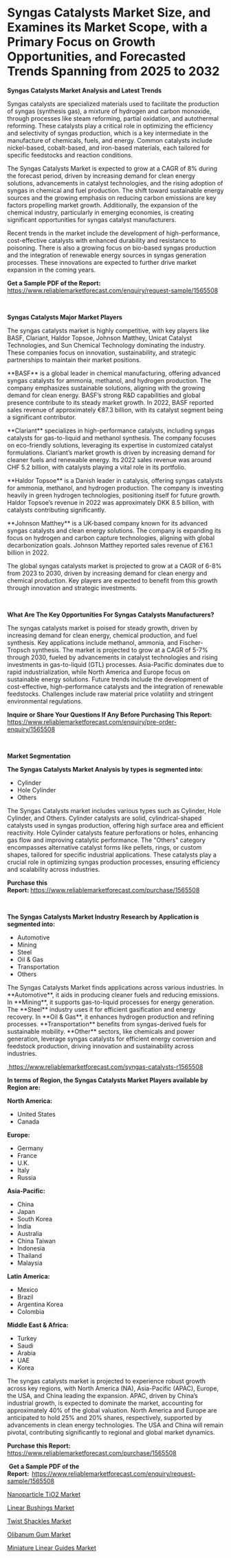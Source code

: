 <p><h1>Syngas Catalysts Market Size, and Examines its Market Scope, with a Primary Focus on Growth Opportunities, and Forecasted Trends Spanning from 2025 to 2032</h1></p><p><strong>Syngas Catalysts Market Analysis and Latest Trends</strong></p>
<p><p>Syngas catalysts are specialized materials used to facilitate the production of syngas (synthesis gas), a mixture of hydrogen and carbon monoxide, through processes like steam reforming, partial oxidation, and autothermal reforming. These catalysts play a critical role in optimizing the efficiency and selectivity of syngas production, which is a key intermediate in the manufacture of chemicals, fuels, and energy. Common catalysts include nickel-based, cobalt-based, and iron-based materials, each tailored for specific feedstocks and reaction conditions.</p><p>The Syngas Catalysts Market is expected to grow at a CAGR of 8% during the forecast period, driven by increasing demand for clean energy solutions, advancements in catalyst technologies, and the rising adoption of syngas in chemical and fuel production. The shift toward sustainable energy sources and the growing emphasis on reducing carbon emissions are key factors propelling market growth. Additionally, the expansion of the chemical industry, particularly in emerging economies, is creating significant opportunities for syngas catalyst manufacturers.</p><p>Recent trends in the market include the development of high-performance, cost-effective catalysts with enhanced durability and resistance to poisoning. There is also a growing focus on bio-based syngas production and the integration of renewable energy sources in syngas generation processes. These innovations are expected to further drive market expansion in the coming years.</p></p>
<p><strong>Get a Sample PDF of the Report:&nbsp;</strong> <a href="https://www.reliablemarketforecast.com/enquiry/request-sample/1565508?utm_campaign=2015&utm_medium=2&utm_source=Github&utm_content=ia&utm_term=25012025&utm_id=syngas-catalysts">https://www.reliablemarketforecast.com/enquiry/request-sample/1565508</a></p>
<p>&nbsp;</p>
<p><strong>Syngas Catalysts Major Market Players</strong></p>
<p><p>The syngas catalysts market is highly competitive, with key players like BASF, Clariant, Haldor Topsoe, Johnson Matthey, Unicat Catalyst Technologies, and Sun Chemical Technology dominating the industry. These companies focus on innovation, sustainability, and strategic partnerships to maintain their market positions.</p><p>**BASF** is a global leader in chemical manufacturing, offering advanced syngas catalysts for ammonia, methanol, and hydrogen production. The company emphasizes sustainable solutions, aligning with the growing demand for clean energy. BASF’s strong R&D capabilities and global presence contribute to its steady market growth. In 2022, BASF reported sales revenue of approximately €87.3 billion, with its catalyst segment being a significant contributor.</p><p>**Clariant** specializes in high-performance catalysts, including syngas catalysts for gas-to-liquid and methanol synthesis. The company focuses on eco-friendly solutions, leveraging its expertise in customized catalyst formulations. Clariant’s market growth is driven by increasing demand for cleaner fuels and renewable energy. Its 2022 sales revenue was around CHF 5.2 billion, with catalysts playing a vital role in its portfolio.</p><p>**Haldor Topsoe** is a Danish leader in catalysis, offering syngas catalysts for ammonia, methanol, and hydrogen production. The company is investing heavily in green hydrogen technologies, positioning itself for future growth. Haldor Topsoe’s revenue in 2022 was approximately DKK 8.5 billion, with catalysts contributing significantly.</p><p>**Johnson Matthey** is a UK-based company known for its advanced syngas catalysts and clean energy solutions. The company is expanding its focus on hydrogen and carbon capture technologies, aligning with global decarbonization goals. Johnson Matthey reported sales revenue of £16.1 billion in 2022.</p><p>The global syngas catalysts market is projected to grow at a CAGR of 6-8% from 2023 to 2030, driven by increasing demand for clean energy and chemical production. Key players are expected to benefit from this growth through innovation and strategic investments.</p></p>
<p>&nbsp;</p>
<p><strong>What Are The Key Opportunities For Syngas Catalysts Manufacturers?</strong></p>
<p><p>The syngas catalysts market is poised for steady growth, driven by increasing demand for clean energy, chemical production, and fuel synthesis. Key applications include methanol, ammonia, and Fischer-Tropsch synthesis. The market is projected to grow at a CAGR of 5-7% through 2030, fueled by advancements in catalyst technologies and rising investments in gas-to-liquid (GTL) processes. Asia-Pacific dominates due to rapid industrialization, while North America and Europe focus on sustainable energy solutions. Future trends include the development of cost-effective, high-performance catalysts and the integration of renewable feedstocks. Challenges include raw material price volatility and stringent environmental regulations.</p></p>
<p><strong>Inquire or Share Your Questions If Any Before Purchasing This Report:</strong> <a href="https://www.reliablemarketforecast.com/enquiry/pre-order-enquiry/1565508?utm_campaign=2015&utm_medium=2&utm_source=Github&utm_content=ia&utm_term=25012025&utm_id=syngas-catalysts">https://www.reliablemarketforecast.com/enquiry/pre-order-enquiry/1565508</a></p>
<p>&nbsp;</p>
<p><strong>Market Segmentation</strong></p>
<p><strong>The Syngas Catalysts Market Analysis by types is segmented into:</strong></p>
<p><ul><li>Cylinder</li><li>Hole Cylinder</li><li>Others</li></ul></p>
<p><p>The Syngas Catalysts market includes various types such as Cylinder, Hole Cylinder, and Others. Cylinder catalysts are solid, cylindrical-shaped catalysts used in syngas production, offering high surface area and efficient reactivity. Hole Cylinder catalysts feature perforations or holes, enhancing gas flow and improving catalytic performance. The "Others" category encompasses alternative catalyst forms like pellets, rings, or custom shapes, tailored for specific industrial applications. These catalysts play a crucial role in optimizing syngas production processes, ensuring efficiency and scalability across industries.</p></p>
<p><strong>Purchase this Report:&nbsp;</strong><a href="https://www.reliablemarketforecast.com/purchase/1565508?utm_campaign=2015&utm_medium=2&utm_source=Github&utm_content=ia&utm_term=25012025&utm_id=syngas-catalysts">https://www.reliablemarketforecast.com/purchase/1565508</a></p>
<p>&nbsp;</p>
<p><strong>The Syngas Catalysts Market Industry Research by Application is segmented into:</strong></p>
<p><ul><li>Automotive</li><li>Mining</li><li>Steel</li><li>Oil & Gas</li><li>Transportation</li><li>Others</li></ul></p>
<p><p>The Syngas Catalysts Market finds applications across various industries. In **Automotive**, it aids in producing cleaner fuels and reducing emissions. In **Mining**, it supports gas-to-liquid processes for energy generation. The **Steel** industry uses it for efficient gasification and energy recovery. In **Oil & Gas**, it enhances hydrogen production and refining processes. **Transportation** benefits from syngas-derived fuels for sustainable mobility. **Other** sectors, like chemicals and power generation, leverage syngas catalysts for efficient energy conversion and feedstock production, driving innovation and sustainability across industries.</p></p>
<p><a href="https://www.reliablemarketforecast.com/syngas-catalysts-r1565508?utm_campaign=2015&utm_medium=2&utm_source=Github&utm_content=ia&utm_term=25012025&utm_id=syngas-catalysts">&nbsp;https://www.reliablemarketforecast.com/syngas-catalysts-r1565508</a></p>
<p><strong>In terms of Region, the Syngas Catalysts Market Players available by Region are:</strong></p>
<p>
    <p> <strong> North America: </strong>
        <ul>
            <li>United States</li>
            <li>Canada</li>
        </ul>
        </p> 
    <p> <strong> Europe: </strong>
        <ul>
            <li>Germany</li>
            <li>France</li>
            <li>U.K.</li>
            <li>Italy</li>
            <li>Russia</li>
        </ul>
        </p> 
    <p> <strong> Asia-Pacific: </strong>
        <ul>
            <li>China</li>
            <li>Japan</li>
            <li>South Korea</li>
            <li>India</li>
            <li>Australia</li>
            <li>China Taiwan</li>
            <li>Indonesia</li>
            <li>Thailand</li>
            <li>Malaysia</li>
        </ul>
        </p> 
    <p> <strong> Latin America: </strong>
        <ul>
            <li>Mexico</li>
            <li>Brazil</li>
            <li>Argentina Korea</li>
            <li>Colombia</li>
        </ul>
        </p> 
    <p> <strong> Middle East & Africa: </strong>
        <ul>
            <li>Turkey</li>
            <li>Saudi</li>
            <li>Arabia</li>
            <li>UAE</li>
            <li>Korea</li>
        </ul>
    </p>
    </p>
<p><p>The syngas catalysts market is projected to experience robust growth across key regions, with North America (NA), Asia-Pacific (APAC), Europe, the USA, and China leading the expansion. APAC, driven by China’s industrial growth, is expected to dominate the market, accounting for approximately 40% of the global valuation. North America and Europe are anticipated to hold 25% and 20% shares, respectively, supported by advancements in clean energy technologies. The USA and China will remain pivotal, contributing significantly to regional and global market dynamics.</p></p>
<p><strong>Purchase this Report: </strong><a href="https://www.reliablemarketforecast.com/purchase/1565508?utm_campaign=2015&utm_medium=2&utm_source=Github&utm_content=ia&utm_term=25012025&utm_id=syngas-catalysts">https://www.reliablemarketforecast.com/purchase/1565508</a></p>
<p>&nbsp;<strong>Get a Sample PDF of the Report:&nbsp;&nbsp;</strong><a href="https://www.reliablemarketforecast.com/enquiry/request-sample/1565508?utm_campaign=2015&utm_medium=2&utm_source=Github&utm_content=ia&utm_term=25012025&utm_id=syngas-catalysts">https://www.reliablemarketforecast.com/enquiry/request-sample/1565508</a></p>
<p><strong></strong></p>
<p><p><a href="https://github.com/abedlagagica4/Market-Research-Report-List-1/blob/main/nanoparticle-tio2-market.md?utm_campaign=2015&utm_medium=2&utm_source=Github&utm_content=ia&utm_term=25012025&utm_id=syngas-catalysts">Nanoparticle TiO2 Market</a></p><p><a href="https://www.linkedin.com/pulse/linear-bushings-market-size-global-revenue-volume-status-tjp4f?utm_campaign=2015&utm_medium=2&utm_source=Github&utm_content=ia&utm_term=25012025&utm_id=syngas-catalysts">Linear Bushings Market</a></p><p><a href="https://www.linkedin.com/pulse/in-depth-twist-shackles-market-research-comprehensive-insights-r21ef?utm_campaign=2015&utm_medium=2&utm_source=Github&utm_content=ia&utm_term=25012025&utm_id=syngas-catalysts">Twist Shackles Market</a></p><p><a href="https://github.com/birbamanan03/Market-Research-Report-List-1/blob/main/olibanum-gum-market.md?utm_campaign=2015&utm_medium=2&utm_source=Github&utm_content=ia&utm_term=25012025&utm_id=syngas-catalysts">Olibanum Gum Market</a></p><p><a href="https://www.linkedin.com/pulse/global-miniature-linear-guides-nexus-sector-confluences-regional-oep6f?utm_campaign=2015&utm_medium=2&utm_source=Github&utm_content=ia&utm_term=25012025&utm_id=syngas-catalysts">Miniature Linear Guides Market</a></p></p>